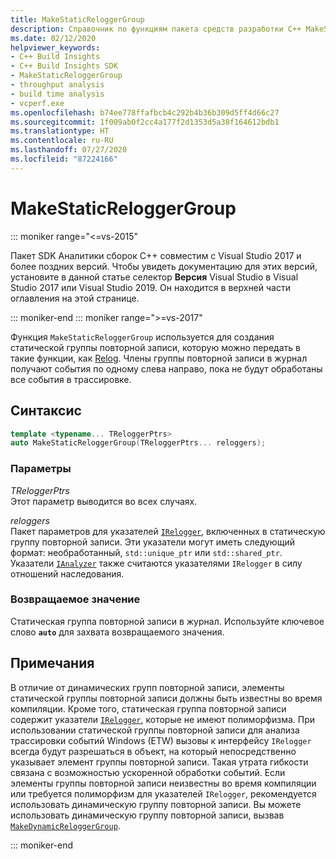 ```yaml
---
title: MakeStaticReloggerGroup
description: Справочник по функциям пакета средств разработки C++ MakeStaticReloggerGroup для аналитики сборки.
ms.date: 02/12/2020
helpviewer_keywords:
- C++ Build Insights
- C++ Build Insights SDK
- MakeStaticReloggerGroup
- throughput analysis
- build time analysis
- vcperf.exe
ms.openlocfilehash: b74ee778ffafbcb4c292b4b36b309d5ff4d66c27
ms.sourcegitcommit: 1f009ab0f2cc4a177f2d1353d5a38f164612bdb1
ms.translationtype: HT
ms.contentlocale: ru-RU
ms.lasthandoff: 07/27/2020
ms.locfileid: "87224166"
---
```

# <a name="makestaticreloggergroup"></a>MakeStaticReloggerGroup

::: moniker range="<=vs-2015"

Пакет SDK Аналитики сборок С++ совместим с Visual Studio 2017 и более поздних версий. Чтобы увидеть документацию для этих версий, установите в данной статье селектор **Версия** Visual Studio в Visual Studio 2017 или Visual Studio 2019. Он находится в верхней части оглавления на этой странице.

::: moniker-end
::: moniker range=">=vs-2017"

Функция `MakeStaticReloggerGroup` используется для создания статической группы повторной записи, которую можно передать в такие функции, как [Relog](relog.md). Члены группы повторной записи в журнал получают события по одному слева направо, пока не будут обработаны все события в трассировке.

## <a name="syntax"></a>Синтаксис

```cpp
template <typename... TReloggerPtrs>
auto MakeStaticReloggerGroup(TReloggerPtrs... reloggers);
```

### <a name="parameters"></a>Параметры

*TReloggerPtrs*\
Этот параметр выводится во всех случаях.

*reloggers*\
Пакет параметров для указателей [`IRelogger`](../other-types/irelogger-class.md), включенных в статическую группу повторной записи. Эти указатели могут иметь следующий формат: необработанный, `std::unique_ptr` или `std::shared_ptr`. Указатели [`IAnalyzer`](../other-types/ianalyzer-class.md) также считаются указателями `IRelogger` в силу отношений наследования.

### <a name="return-value"></a>Возвращаемое значение

Статическая группа повторной записи в журнал. Используйте ключевое слово **`auto`** для захвата возвращаемого значения.

## <a name="remarks"></a>Примечания

В отличие от динамических групп повторной записи, элементы статической группы повторной записи должны быть известны во время компиляции. Кроме того, статическая группа повторной записи содержит указатели [`IRelogger`](../other-types/irelogger-class.md), которые не имеют полиморфизма. При использовании статической группы повторной записи для анализа трассировки событий Windows (ETW) вызовы к интерфейсу `IRelogger` всегда будут разрешаться в объект, на который непосредственно указывает элемент группы повторной записи. Такая утрата гибкости связана с возможностью ускоренной обработки событий. Если элементы группы повторной записи неизвестны во время компиляции или требуется полиморфизм для указателей `IRelogger`, рекомендуется использовать динамическую группу повторной записи. Вы можете использовать динамическую группу повторной записи, вызвав [`MakeDynamicReloggerGroup`](make-dynamic-relogger-group.md).

::: moniker-end
